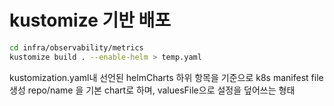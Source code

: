# kustomize 기반 배포 

``` bash 
cd infra/observability/metrics 
kustomize build . --enable-helm > temp.yaml 
```  
kustomization.yaml내 선언된 helmCharts 하위 항목을 기준으로 k8s manifest file 생성 
repo/name 을 기본 chart로 하며, valuesFile으로 설정을 덮어쓰는 형태 
